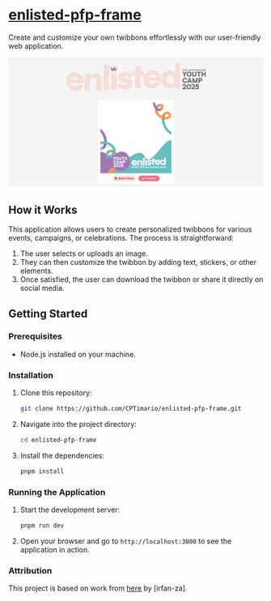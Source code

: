 # [enlisted-pfp-frame](https://enlisted-pfp-frame.vercel.app)

Create and customize your own twibbons effortlessly with our user-friendly web application.

[![Enlisted PFP](./public/thubmnail.png)](https://enlisted-pfp-frame.vercel.app)

## How it Works

This application allows users to create personalized twibbons for various events, campaigns, or celebrations. The process is straightforward:

1. The user selects or uploads an image.
2. They can then customize the twibbon by adding text, stickers, or other elements.
3. Once satisfied, the user can download the twibbon or share it directly on social media.

## Getting Started

### Prerequisites

- Node.js installed on your machine.

### Installation

1. Clone this repository:
   ```bash
   git clone https://github.com/CPTimario/enlisted-pfp-frame.git
   ```
2. Navigate into the project directory:
   ```bash
   cd enlisted-pfp-frame
   ```
3. Install the dependencies:
   ```bash
   pnpm install
   ```

### Running the Application

1. Start the development server:
   ```bash
   pnpm run dev
   ```
2. Open your browser and go to `http://localhost:3000` to see the application in action.

### Attribution

This project is based on work from [here](https://github.com/irfan-za/bikin-twibbon) by [irfan-za].
